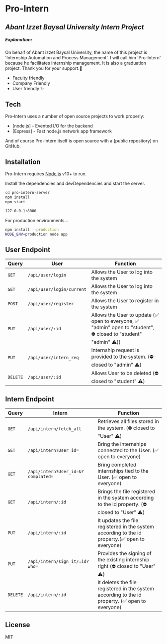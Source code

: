 # Pro-Intern

## _Abant Izzet Baysal University Intern Project_

##### Explanation:

On behalf of Abant izzet Baysal University, the name of this project is 'Internship Automation and Process Management'. I will call him 'Pro-Intern' because he facilitates internship management. It is also a graduation project. Thank you for your support.👾

- Faculty friendly
- Company Friendly
- User friendly ✨

## Tech

Pro-Intern uses a number of open source projects to work properly:

- [node.js] - Evented I/O for the backend
- [Express] - Fast node.js network app framework

And of course Pro-Intern itself is open source with a [public repository]
on GitHub.

## Installation

Pro-Intern requires [Node.js](https://nodejs.org/) v10+ to run.

Install the dependencies and devDependencies and start the server.

```sh
cd pro-intern-server
npm install
npm start
```

```sh
127.0.0.1:8000
```

For production environments...

```sh
npm install --production
NODE_ENV=production node app
```

## User Endpoint

| Query    | User                      | Function                                                                                                           |
| -------- | ------------------------- | ------------------------------------------------------------------------------------------------------------------ |
| `GET`    | `/api/user/login`         | Allows the User to log into the system                                                                             |
| `GET`    | `/api/user/login/current` | Allows the User to log into the system                                                                             |
| `POST`   | `/api/user/register`      | Allows the User to register in the system                                                                          |
| `PUT`    | `/api/user/:id`           | Allows the User to update (✅ open to everyone, ✅ "admin" open to "student", ⛔️ closed to "student" "admin" ⚠️)) |
| `PUT`    | `/api/user/intern_req`    | Internship request is provided to the system. (⛔️ closed to "admin" ⚠️)                                           |
| `DELETE` | `/api/user/:id`           | Allows User to be deleted (⛔️ closed to "student" ⚠️)                                                             |

## Intern Endpoint

| Query    | Intern                             | Function                                                                                         |
| -------- | ---------------------------------- | ------------------------------------------------------------------------------------------------ |
| `GET`    | `/api/intern/fetch_all`            | Retrieves all files stored in the system. (⛔️ closed to "User" ⚠️)                              |
| `GET`    | `/api/intern?User_id=`             | Bring the internships connected to the User. (✅ open to everyone)                               |
| `GET`    | `/api/intern?User_id=&?complated=` | Bring completed internships tied to the User. (✅ open to everyone)                              |
| `GET`    | `/api/intern/:id`                  | Brings the file registered in the system according to the id property. (⛔️ closed to "User" ⚠️) |
| `PUT`    | `/api/intern/:id`                  | It updates the file registered in the system according to the id property.(✅ open to everyone)  |
| `PUT`    | `/api/intern/sign_it/:id?who=`     | Provides the signing of the existing internship right (⛔️ closed to "User" ⚠️)                  |
| `DELETE` | `/api/intern/:id`                  | It deletes the file registered in the system according to the id property. (✅ open to everyone) |

## License

MIT
